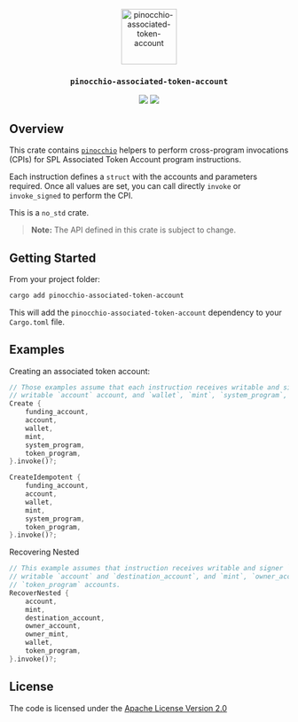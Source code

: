<p align="center">
 <img alt="pinocchio-associated-token-account" src="https://github.com/user-attachments/assets/4048fe96-9096-4441-85c3-5deffeb089a6" height="100"/>
</p>
<h3 align="center">
  <code>pinocchio-associated-token-account</code>
</h3>
<p align="center">
  <a href="https://crates.io/crates/pinocchio-associated-token-account"><img src="https://img.shields.io/crates/v/pinocchio-associated-token-account?logo=rust" /></a>
  <a href="https://docs.rs/pinocchio-associated-token-account"><img src="https://img.shields.io/docsrs/pinocchio-associated-token-account?logo=docsdotrs" /></a>
</p>

## Overview

This crate contains [`pinocchio`](https://crates.io/crates/pinocchio) helpers to perform cross-program invocations (CPIs) for SPL Associated Token Account program instructions.

Each instruction defines a `struct` with the accounts and parameters required. Once all values are set, you can call directly `invoke` or `invoke_signed` to perform the CPI.

This is a `no_std` crate.

> **Note:** The API defined in this crate is subject to change.

## Getting Started

From your project folder:

```bash
cargo add pinocchio-associated-token-account
```

This will add the `pinocchio-associated-token-account` dependency to your `Cargo.toml` file.

## Examples

Creating an associated token account:
```rust
// Those examples assume that each instruction receives writable and signer `funding_account` account,
// writable `account` account, and `wallet`, `mint`, `system_program`, `token_program` accounts.
Create {
    funding_account,
    account,
    wallet,
    mint,
    system_program,
    token_program,
}.invoke()?;

CreateIdempotent {
    funding_account,
    account,
    wallet,
    mint,
    system_program,
    token_program,
}.invoke()?;
```

Recovering Nested
```rust
// This example assumes that instruction receives writable and signer `wallet` account,
// writable `account` and `destination_account`, and `mint`, `owner_account`, `owner_mint`,
// `token_program` accounts.
RecoverNested {
    account,
    mint,
    destination_account,
    owner_account,
    owner_mint,
    wallet,
    token_program,
}.invoke()?;
```

## License

The code is licensed under the [Apache License Version 2.0](../LICENSE)
